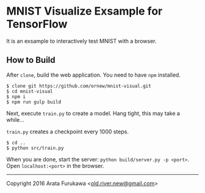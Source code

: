 # MNIST Visualize Exsample for TensorFlow

It is an exsample to interactively test MNIST with a browser.

## How to Build

After `clone`, build the web application.  You need to have `npm` installed.

```
$ clone git https://github.com/ornew/mnist-visual.git
$ cd mnist-visual
$ npm i
$ npm run gulp build
```

Next, execute `train.py` to create a model. Hang tight, this may take a while...

`train.py` creates a checkpoint every 1000 steps.

```
$ cd ..
$ python src/train.py
```

When you are done, start the server: `python build/server.py -p <port>`. Open `localhost:<port>` in the browser.

---

Copyright 2016 Arata Furukawa \<old.river.new@gmail.com\>

